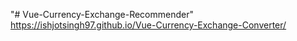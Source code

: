 "# Vue-Currency-Exchange-Recommender" 
https://ishjotsingh97.github.io/Vue-Currency-Exchange-Converter/
